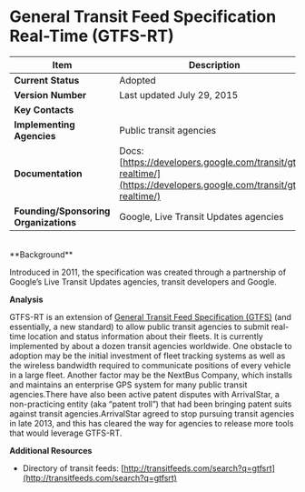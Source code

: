 # General Transit Feed Specification Real-Time (GTFS-RT)

| Item | Description |
| --- | --- |
| **Current Status** | Adopted |
| **Version Number** | Last updated July 29, 2015 |
| **Key Contacts** |  |
| **Implementing Agencies** | Public transit agencies |
| **Documentation** | Docs: [https://developers.google.com/transit/gtfs-realtime/](https://developers.google.com/transit/gtfs-realtime/) |
| **Founding/Sponsoring Organizations** | Google, Live Transit Updates agencies |
<br>
**Background**

Introduced in 2011, the specification was created through a partnership of Google’s Live Transit Updates agencies, transit developers and Google.

**Analysis**

GTFS-RT is an extension of [General Transit Feed Specification (GTFS)](../../standards/domain_specific_standards/general_transit_feed_specification_gtfs.md) (and essentially, a new standard) to allow public transit agencies to submit real-time location and status information about their fleets. It is currently implemented by about a dozen transit agencies worldwide. One obstacle to adoption may be the initial investment of fleet tracking systems as well as the wireless bandwidth required to communicate positions of every vehicle in a large fleet. Another factor may be the NextBus Company, which installs and maintains an enterprise GPS system for many public transit agencies.There have also been active patent disputes with ArrivalStar, a non-practicing entity (aka “patent troll”) that had been bringing patent suits against transit agencies.ArrivalStar agreed to stop pursuing transit agencies in late 2013, and this has cleared the way for agencies to release more tools that would leverage GTFS-RT.

**Additional Resources**

*   Directory of transit feeds: [http://transitfeeds.com/search?q=gtfsrt](http://transitfeeds.com/search?q=gtfsrt)
